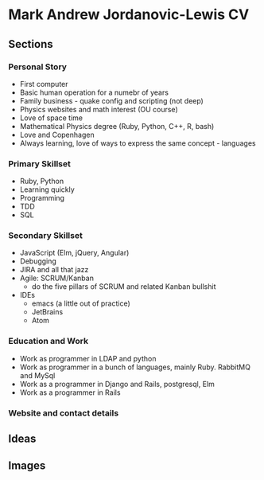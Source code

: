 # Mark Andrew Jordanovic-Lewis CV

## Sections

### Personal Story
- First computer
- Basic human operation for a numebr of years
- Family business - quake config and scripting (not deep)
- Physics websites and math interest (OU course)
- Love of space time
- Mathematical Physics degree (Ruby, Python, C++, R, bash)
- Love and Copenhagen
- Always learning, love of ways to express the same concept - languages

### Primary Skillset
- Ruby, Python
- Learning quickly
- Programming
- TDD
- SQL

### Secondary Skillset
- JavaScript (Elm, jQuery, Angular)
- Debugging
- JIRA and all that jazz
- Agile: SCRUM/Kanban
  - do the five pillars of SCRUM and related Kanban bullshit
- IDEs
  - emacs (a little out of practice)
  - JetBrains
  - Atom

### Education and Work
- Work as programmer in LDAP and python
- Work as programmer in a bunch of languages, mainly Ruby. RabbitMQ and MySql
- Work as a programmer in Django and Rails, postgresql, Elm
- Work as a programmer in Rails


### Website and contact details

## Ideas

## Images

